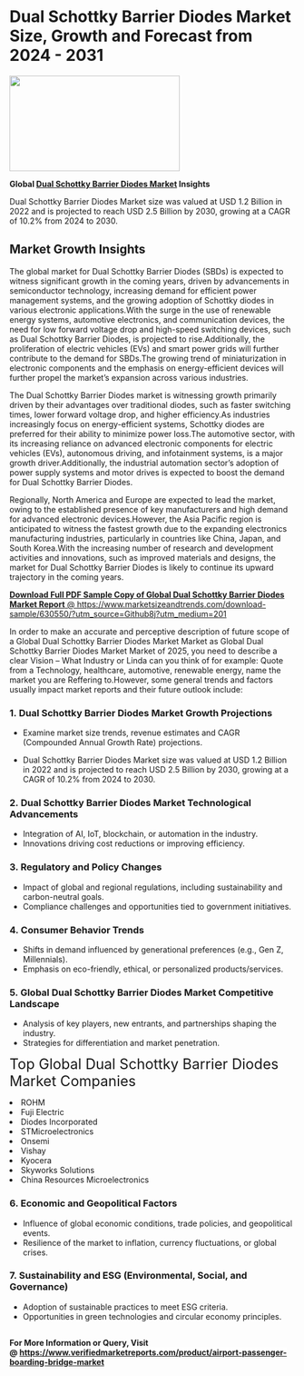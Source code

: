 <H1>Dual Schottky Barrier Diodes Market Size, Growth and Forecast from 2024 - 2031</H1><img class="aligncenter size-medium wp-image-584254" src="https://thirdeyenews.in/wp-content/uploads/2024/09/Global-Market-Research-300x168.jpeg" alt="" width="300" height="168" /><p><strong>Global&nbsp;<a href="https://www.marketsizeandtrends.com/download-sample/630550/?utm_source=Github8j?utm_medium=201">Dual Schottky Barrier Diodes Market</a> Insights</strong></p><p>Dual Schottky Barrier Diodes Market size was valued at USD 1.2 Billion in 2022 and is projected to reach USD 2.5 Billion by 2030, growing at a CAGR of 10.2% from 2024 to 2030.</p><p><h2>Market Growth Insights</h2> <p>The global market for Dual Schottky Barrier Diodes (SBDs) is expected to witness significant growth in the coming years, driven by advancements in semiconductor technology, increasing demand for efficient power management systems, and the growing adoption of Schottky diodes in various electronic applications.With the surge in the use of renewable energy systems, automotive electronics, and communication devices, the need for low forward voltage drop and high-speed switching devices, such as Dual Schottky Barrier Diodes, is projected to rise.Additionally, the proliferation of electric vehicles (EVs) and smart power grids will further contribute to the demand for SBDs.The growing trend of miniaturization in electronic components and the emphasis on energy-efficient devices will further propel the market’s expansion across various industries.</p> <p><a href="#"></a></p> <p>The Dual Schottky Barrier Diodes market is witnessing growth primarily driven by their advantages over traditional diodes, such as faster switching times, lower forward voltage drop, and higher efficiency.As industries increasingly focus on energy-efficient systems, Schottky diodes are preferred for their ability to minimize power loss.The automotive sector, with its increasing reliance on advanced electronic components for electric vehicles (EVs), autonomous driving, and infotainment systems, is a major growth driver.Additionally, the industrial automation sector’s adoption of power supply systems and motor drives is expected to boost the demand for Dual Schottky Barrier Diodes.</p> <p>Regionally, North America and Europe are expected to lead the market, owing to the established presence of key manufacturers and high demand for advanced electronic devices.However, the Asia Pacific region is anticipated to witness the fastest growth due to the expanding electronics manufacturing industries, particularly in countries like China, Japan, and South Korea.With the increasing number of research and development activities and innovations, such as improved materials and designs, the market for Dual Schottky Barrier Diodes is likely to continue its upward trajectory in the coming years.</p> <p><a href="#"></p><p><span class=""><strong>Download Full PDF Sample Copy of Global Dual Schottky Barrier Diodes Market Report</strong> @ <a href="https://www.marketsizeandtrends.com/download-sample/630550/?utm_source=Github8j?utm_medium=201" target="_blank">https://www.marketsizeandtrends.com/download-sample/630550/?utm_source=Github8j?utm_medium=201</a></span></p><p>In order to make an accurate and perceptive description of future scope of a Global&nbsp;Dual Schottky Barrier Diodes Market Market as Global&nbsp;Dual Schottky Barrier Diodes Market Market of 2025, you need to describe a clear Vision &ndash; What Industry or Linda can you think of for example: Quote from a Technology, healthcare, automotive, renewable energy, name the market you are Reffering to.However, some general trends and factors usually impact market reports and their future outlook include:</p><h3>1.&nbsp;<strong>Dual Schottky Barrier Diodes Market Growth Projections</strong></h3><ul><li>Examine market size trends, revenue estimates and CAGR (Compounded Annual Growth Rate) projections.</li><li><p>Dual Schottky Barrier Diodes Market size was valued at USD 1.2 Billion in 2022 and is projected to reach USD 2.5 Billion by 2030, growing at a CAGR of 10.2% from 2024 to 2030.</p></li></ul><h3>2.&nbsp;<strong>Dual Schottky Barrier Diodes Market Technological Advancements</strong></h3><ul><li>Integration of AI, IoT, blockchain, or automation in the industry.</li><li>Innovations driving cost reductions or improving efficiency.</li></ul><h3>3.&nbsp;<strong>Regulatory and Policy Changes</strong></h3><ul><li>Impact of global and regional regulations, including sustainability and carbon-neutral goals.</li><li>Compliance challenges and opportunities tied to government initiatives.</li></ul><h3>4.&nbsp;<strong>Consumer Behavior Trends</strong></h3><ul><li>Shifts in demand influenced by generational preferences (e.g., Gen Z, Millennials).</li><li>Emphasis on eco-friendly, ethical, or personalized products/services.</li></ul><h3>5.&nbsp;<strong>Global Dual Schottky Barrier Diodes Market Competitive Landscape</strong></h3><ul><li>Analysis of key players, new entrants, and partnerships shaping the industry.</li><li>Strategies for differentiation and market penetration.</li></ul><p data-pm-slice="1 1 []"><span style="color: inherit; font-family: inherit; font-size: 25px;">Top Global Dual Schottky Barrier Diodes Market Companies</span></p><div class="" data-test-id=""><p><li>ROHM</li><li> Fuji Electric</li><li> Diodes Incorporated</li><li> STMicroelectronics</li><li> Onsemi</li><li> Vishay</li><li> Kyocera</li><li> Skyworks Solutions</li><li> China Resources Microelectronics</li></p></div><h3>6.&nbsp;<strong>Economic and Geopolitical Factors</strong></h3><ul><li>Influence of global economic conditions, trade policies, and geopolitical events.</li><li>Resilience of the market to inflation, currency fluctuations, or global crises.</li></ul><h3>7.&nbsp;<strong>Sustainability and ESG (Environmental, Social, and Governance)</strong></h3><ul><li>Adoption of sustainable practices to meet ESG criteria.</li><li>Opportunities in green technologies and circular economy principles.</li></ul><h2><strong style="font-size: 14px;">For More Information or Query, Visit @&nbsp;</strong><a style="background-color: #ffffff; font-size: 14px;" href="https://www.marketsizeandtrends.com/report/dual-schottky-barrier-diodes-market/" target="_blank">https://www.verifiedmarketreports.com/product/airport-passenger-boarding-bridge-market</a></h2>